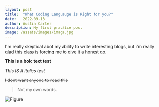 ```yaml
---
layout: post
title:  "What Coding Languauge is Right for you?"
date:   2022-09-13
author: Austin Carter
description: My first practice post
image: /assets/images/image.jpg
---
```


I'm really skeptical abot my ability to write interesting blogs, but i'm really glad this class is forcing me to give it a honest go. 

**This is a bold text test**

*This IS A italics test*

~~I dont want anyone to read this~~

>Not my own words.

![Figure](https://github.com/esnt/stat386-projects/raw/main/assets/images/image5.jpg)

